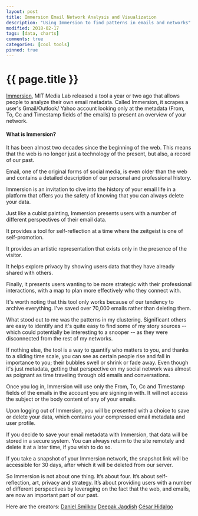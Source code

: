 ```yaml
---
layout: post
title: Immersion Email Network Analysis and Visualization
description: "Using Immersion to find patterns in emails and networks"
modified: 2018-02-17
tags: [data, charts]
comments: true
categories: [cool tools]
pinned: true
---
```

{{ page.title }}
================
[Immersion](https://immersion.media.mit.edu/), MIT Media Lab released a tool a year or two ago that allows people to analyze their own email metadata. Called Immersion, it scrapes a user's Gmail/Outlook/ Yahoo account looking only at the metadata (From, To, Cc and Timestamp fields of the emails) to present an overview of your network.

#### What is Immersion?
It has been almost two decades since the beginning of the web. This means that the web is no longer just a technology of the present, but also, a record of our past.

Email, one of the original forms of social media, is even older than the web and contains a detailed description of our personal and professional history.

Immersion is an invitation to dive into the history of your email life in a platform that offers you the safety of knowing that you can always delete your data.

Just like a cubist painting, Immersion presents users with a number of different perspectives of their email data.

It provides a tool for self-reflection at a time where the zeitgeist is one of self-promotion.

It provides an artistic representation that exists only in the presence of the visitor.

It helps explore privacy by showing users data that they have already shared with others.

Finally, it presents users wanting to be more strategic with their professional interactions, with a map to plan more effectively who they connect with.

It's worth noting that this tool only works because of our tendency to archive everything. I've saved over 70,000 emails rather than deleting them.

What stood out to me was the patterns in my clustering. Significant others are easy to identify and it's quite easy to find some of my story sources -- which could potentially be interesting to a snooper -- as they were disconnected from the rest of my networks.

If nothing else, the tool is a way to quantify who matters to you, and thanks to a sliding time scale, you can see as certain people rise and fall in importance to you; their bubbles swell or shrink or fade away. Even though it's just metadata, getting that perspective on my social network was almost as poignant as time traveling through old emails and conversations.

Once you log in, Immersion will use only the From, To, Cc and Timestamp fields of the emails in the account you are signing in with. It will not access the subject or the body content of any of your emails.

Upon logging out of Immersion, you will be presented with a choice to save or delete your data, which contains your compressed email metadata and user profile.

If you decide to save your email metadata with Immersion, that data will be stored in a secure system. You can always return to the site remotely and delete it at a later time, if you wish to do so.

If you take a snapshot of your Immersion network, the snapshot link will be accessible for 30 days, after which it will be deleted from our server.

So Immersion is not about one thing. It’s about four. It’s about self-reflection, art, privacy and strategy. It’s about providing users with a number of different perspectives by leveraging on the fact that the web, and emails, are now an important part of our past.

Here are the creators:
[Daniel Smilkov](https://www.linkedin.com/in/dsmilkov)
[Deepak Jagdish](http://deepakjagdish.com/)
[César Hidalgo](http://www.chidalgo.com/)
